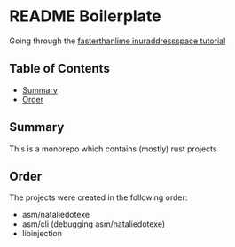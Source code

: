# README Boilerplate

Going through the [fasterthanlime inuraddressspace tutorial](https://www.youtube.com/watch?v=xN5WjaeeklA)

## Table of Contents

- [Summary](#summary)
- [Order](#order)

## Summary

This is a monorepo which contains (mostly) rust projects

## Order

The projects were created in the following order:

- asm/nataliedotexe
- asm/cli (debugging asm/nataliedotexe)
- libinjection